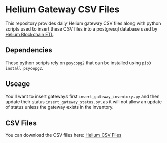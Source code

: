 # Helium Gateway CSV Files

This repository provides daily Helium gateway CSV files along with python scripts used to insert these CSV files into a postgresql database used by [Helium Blockchain ETL](https://github.com/helium/blockchain-etl "Helium Blockchain ETL").

## Dependencies

These python scripts rely on `psycopg2` that can be installed using `pip3 install psycopg2`.

## Useage

You'll want to insert gateways first `insert_gateway_inventory.py` and then update their status `insert_gateway_status.py`, as it will not allow an update of status unless the gateway exists in the inventory.

## CSV Files

You can download the CSV files here: [Helium CSV Files](https://storage.googleapis.com/hotspotrf_csv_files/2022-04-12-21-58-30_files.zip "Helium CSV Files")
